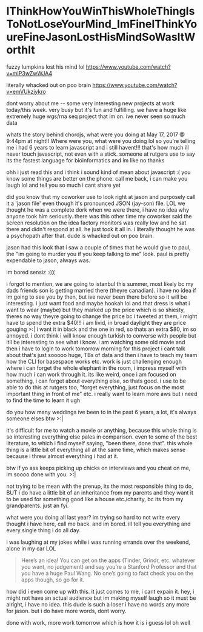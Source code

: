 # IThinkHowYouWinThisWholeThingIsToNotLoseYourMind_ImFineIThinkYoureFineJasonLostHisMindSoWasItWorthIt


fuzzy lumpkins lost his mind lol https://www.youtube.com/watch?v=mIP3wZwWJA4

literally whacked out on poo brain https://www.youtube.com/watch?v=emVUkzjykro


dont worry about me -- some very interesting new projects at work today/this week. very busy but it's fun and fulfilling. we have a huge like extremely huge wgs/rna seq project that im on. ive never seen so much data

whats the story behind chordjs, what were you doing at May 17, 2017 @ 9:44pm at night!! Where were you, what were you doing lol
so you're telling me i had 6 years to learn javascript and i still havent!!! that's how much ill never touch javascript, not even with a stick. someone at rutgers use to say its the fastest language for bioinformatics and im like no thanks


ohh i just read this and i think i sound kind of mean about javascript :( you know some things are better on the phone. call me back, i can make you laugh lol and tell you so much i cant share yet


did you know that my coworker use to look right at jason and purposely call it a 'jason file' even though it's pronounced JSON (jay-son) file. LOL we thought he was a complete dork when we were there, i have no idea why anyone took him seriously. there was this other time my coworker said the screen resolution on the idea factory monitors was really low and he sat there and didn't respond at all. he just took it all in. i literally thought he was a psychopath after that. dude is whacked out on poo brain.


jason had this look that i saw a couple of times that he would give to paul, the "im going to murder you if you keep talking to me" look. paul is pretty expendable to jason, always was.


im bored sensiz :(((


i forgot to mention, we are going to istanbul this summer, most likely bc my dads friends son is getting married there (theyre canadian). i have no idea if im going to see you by then, but ive never been there before so it will be interesting. i just want food and maybe hookah lol and that dress is what i want to wear (maybe) but they marked up the price which is so shiesty, theres no way theyre going to change the price bc i tweeted at them, i might have to spend the extra $40!!! i am livid, in broad daylight they are price gouging >:| i want it in black and the one in red, so thats an extra $80, im so annoyed. i dont think i will know enough turkish to converse with people but itll be interesting to see what i know. i am watching some old movie and then i have to login to work tomorrow morning for this project i cant talk about that's just sooooo huge, TBs of data and then i have to teach my team how the CLI for basespace works etc. work is just challenging enough where i can forget the whole elephant in the room, i impress myself with how much i can work through it. its like weird, once i am focused on something, i can forget about everything else, so thats good. i use to be able to do this at rutgers too, "forget everything, just focus on the most important thing in front of me" etc. i really want to learn more aws but i need to find the time to learn it ugh

do you how many weddings ive been to in the past 6 years, a lot, it's always someone elses btw >:|

it's difficult for me to watch a movie or anything, because this whole thing is so interesting everything else pales in comparison. even to some of the best literature, to which i find myself saying, "been there, done that". this whole thing is a little bit of everything all at the same time, which makes sense because i threw almost everything i had at it.

btw if yo ass keeps picking up chicks on interviews and you cheat on me, im soooo done with you. >:|

not trying to be mean with the prenup, its the most responsible thing to do, BUT i do have a little bit of an inheritance from my parents and they want it to be used for something good like a house etc./charity, bc its from my grandparents. just an fyi.

what were you doing all last year? im trying so hard to not write every thought i have here, call me back. and im bored. ill tell you everything and every single thing i do all day.

i was laughing at my jokes while i was running errands over the weekend, alone in my car LOL


> Here’s an idea! You can get on the apps (Tinder, Grindr, etc. whatever you want, no judgement) and say you’re a Stanford Professor and that you have a huge Paul Wang.
> No one’s going to fact check you on the apps though, so go for it.


how did i even come up with this. it just comes to me, i cant expain it. hey, i might not have an actual audience but im making myself laugh so it must be alright, i have no idea. this dude is such a loser i have no words any more for jason. but i do have more words, dont worry.



done with work, more work tomorrow which is how it is i guess lol oh well
